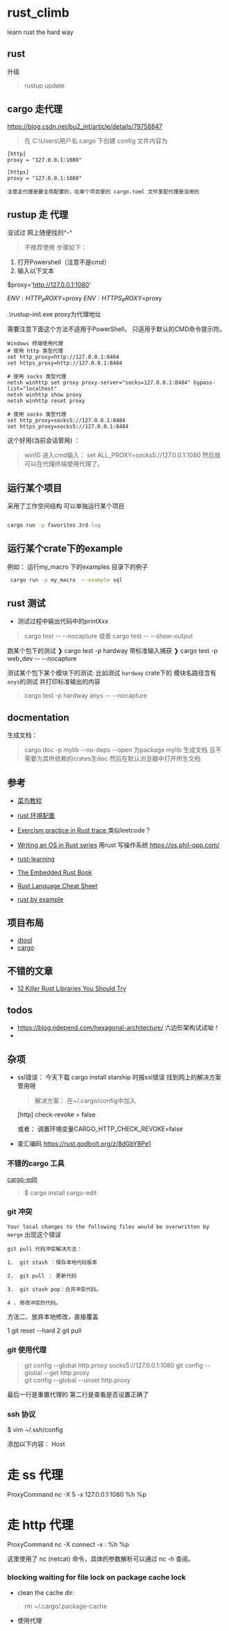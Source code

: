 # rust_climb
learn rust the hard way

## rust 

升级
> rustup update

## cargo 走代理

https://blog.csdn.net/bu2_int/article/details/79758847
>  在 C:\Users\用户名\.cargo 下创建 config 文件内容为

    [http]
    proxy = "127.0.0.1:1080"

    [https]
    proxy = "127.0.0.1:1080"

    注意走代理是要全局配置的，在单个项目里的 cargo.toml 文件里配代理是没用的

## rustup 走 代理

没试过 网上随便找的^-^

> 不推荐使用 步骤如下：
1. 打开Powershell（注意不是cmd）
2. 输入以下文本

$proxy='http://127.0.0.1:1080' 

$ENV:HTTP_PROXY=$proxy 
$ENV:HTTPS_PROXY=$proxy

.\rustup-init.exe
proxy为代理地址


需要注意下面这个方法不适用于PowerShell， 只适用于默认的CMD命令提示符。
>
    Windows 终端使用代理
    # 使用 http 类型代理
    set http_proxy=http://127.0.0.1:8484
    set https_proxy=http://127.0.0.1:8484

    # 使用 socks 类型代理
    netsh winhttp set proxy proxy-server="socks=127.0.0.1:8484" bypass-list="localhost"
    netsh winhttp show proxy
    netsh winhttp reset proxy

    # 使用 socks 类型代理
    set http_proxy=socks5://127.0.0.1:8484
    set https_proxy=socks5://127.0.0.1:8484

这个好用(当前会话管用) ：

>   win10 进入cmd输入：
    set ALL_PROXY=socks5://127.0.0.1:1080
    然后就可以在代理终端使用代理了。    

## 运行某个项目

采用了工作空间结构 可以单独运行某个项目

~~~cmd

cargo run -p favorites 3rd-log
~~~

## 运行某个crate下的example
例如： 运行my_macro 下的examples 目录下的例子
~~~cmd
 cargo run -p my_macro  --example sql
~~~

## rust 测试
- 测试过程中输出代码中的printXxx 
> cargo test  -- --nocapture
或者
> cargo test -- --show-output

跑某个包下的测试
❯ cargo test -p hardway 
带标准输入捕获
❯ cargo test -p web_dev  --  --nocapture  

测试某个包下某个模块下的测试:
比如测试 `hardway` crate下的 模块名路径含有`anys`的测试 并打印标准输出的内容
> cargo test -p hardway  anys  -- --nocapture


## docmentation
生成文档：
>  cargo doc -p mylib  --no-deps --open
为package mylib 生成文档 且不需要为其所依赖的crates生doc 然后在默认浏览器中打开所生文档


## 参考
- [菜鸟教程](https://www.runoob.com/rust/rust-object.html)
- [rust 环境配置](https://www.bilibili.com/video/BV1DV41167xs?p=19)
- [ Exercism practice in Rust trace ](https://github.com/Binlogo/Exercism-Rust-Track) 类似leetcode？
- [  Writing an OS in Rust series](https://github.com/phil-opp/blog_os)
    用rust 写操作系统 https://os.phil-opp.com/

- [rust-learning](https://github.com/ctjhoa/rust-learning)    
- [The Embedded Rust Book](https://rust-embedded.github.io/book/intro/index.html)

- [Rust Language Cheat Sheet](https://cheats.rs/)

- [rust by example](https://rustwiki.org/zh-CN/rust-by-example/mod/visibility.html)

## 项目布局
- [dtool](https://github.com/guoxbin/dtool)
- [cargo]()

## 不错的文章
- [12 Killer Rust Libraries You Should Try](https://medium.com/@jondot/12-killer-rust-libraries-you-should-know-c60bab07624f)

## todos
- https://blog.ndepend.com/hexagonal-architecture/ 六边形架构试试呦！
- 

## 杂项
- ssl错误：
今天下载 cargo install starship     时报ssl错误 找到网上的解决方案 管用呀
  > 解决方案：
    在~/.cargo/config中加入
     
    [http]
    check-revoke = false
    
    或者：
    调置环境变量CARGO_HTTP_CHECK_REVOKE=false

- 查汇编码
https://rust.godbolt.org/z/8dGbY8Pe1

### 不错的cargo 工具
[cargo-edit](https://github.com/killercup/cargo-edit)
> $ cargo install cargo-edit

### git 冲突
`Your local changes to the following files would be overwritten by merge` 出现这个错误
>
    git pull 代码冲突解决方法：

    1.  git stash ：保存本地代码版本

    2.  git pull ： 更新代码

    3.  git stash pop：合并冲突代码。

    4 . 修改冲突的代码。

方法二、放弃本地修改，直接覆盖

1 git reset --hard
2 git pull

### git 使用代理 
>   git config --global http.proxy socks5://127.0.0.1:1080
    git config --global --get http.proxy  
    git config --global --unset http.proxy

最后一行是重置代理的 第二行是查看是否设置正确了    

### ssh 协议
$ vim ~/.ssh/config

添加以下内容：
Host <host>

# 走 ss 代理
ProxyCommand nc -X 5 -x 127.0.0.1:1080 %h %p

# 走 http 代理
ProxyCommand nc -X connect -x <ip>:<port> %h %p

这里使用了 nc (netcat) 命令，具体的参数解析可以通过 nc -h 查阅。



### blocking waiting for file lock on package cache lock

- clean the cache dir:
> rm ~/.cargo/.package-cache

- 使用代理